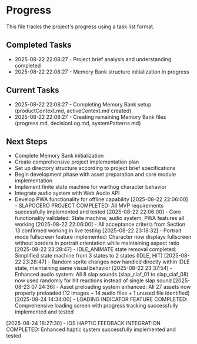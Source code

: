 # Progress

This file tracks the project's progress using a task list format.

## Completed Tasks

* 2025-08-22 22:08:27 - Project brief analysis and understanding completed
* 2025-08-22 22:08:27 - Memory Bank structure initialization in progress

## Current Tasks

* 2025-08-22 22:08:27 - Completing Memory Bank setup (productContext.md, activeContext.md created)
* 2025-08-22 22:08:27 - Creating remaining Memory Bank files (progress.md, decisionLog.md, systemPatterns.md)

## Next Steps

* Complete Memory Bank initialization
* Create comprehensive project implementation plan
* Set up directory structure according to project brief specifications
* Begin development phase with asset preparation and core module implementation
* Implement finite state machine for warthog character behavior
* Integrate audio system with Web Audio API
* Develop PWA functionality for offline capability
[2025-08-22 22:06:00] - SLAPOCERO PROJECT COMPLETED: All MVP requirements successfully implemented and tested
[2025-08-22 22:06:00] - Core functionality validated: State machine, audio system, PWA features all working
[2025-08-22 22:06:00] - All acceptance criteria from Section 13 confirmed working in live testing
[2025-08-22 23:18:32] - Portrait mode fullscreen feature implemented: Character now displays fullscreen without borders in portrait orientation while maintaining aspect ratio
[2025-08-22 23:28:47] - IDLE_ANIMATE state removal completed: Simplified state machine from 3 states to 2 states (IDLE, HIT)
[2025-08-22 23:28:47] - Random sprite changes now handled directly within IDLE state, maintaining same visual behavior
[2025-08-22 23:37:54] - Enhanced audio system: All 8 slap sounds (slap_ciaf_01 to slap_ciaf_08) now used randomly for hit reactions instead of single slap sound
[2025-08-23 07:24:36] - Asset preloading system enhanced: All 27 assets now properly preloaded (12 images + 14 audio files + 1 unused file identified)
[2025-08-24 14:34:00] - LOADING INDICATOR FEATURE COMPLETED: Comprehensive loading screen with progress tracking successfully implemented and tested

[2025-08-24 18:27:30] - iOS HAPTIC FEEDBACK INTEGRATION COMPLETED: Enhanced haptic system successfully implemented and tested